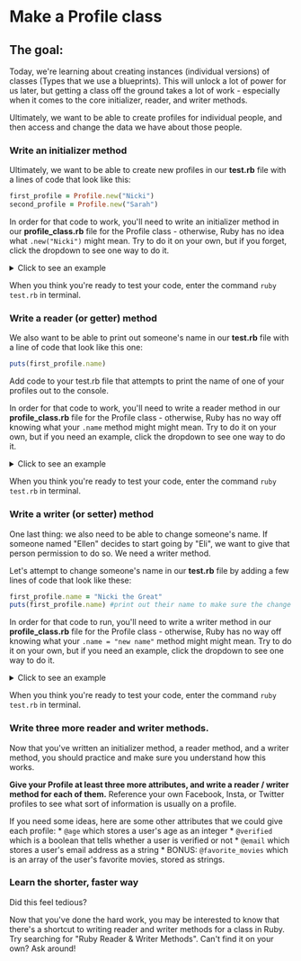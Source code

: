 # Make a Profile class

## The goal:

Today, we're learning about creating instances (individual versions) of classes (Types that we use a blueprints). This will unlock a lot of power for us later, but getting a class off the ground takes a lot of work - especially when it comes to the core initializer, reader, and writer methods.

Ultimately, we want to be able to create profiles for individual people, and then access and  change the data we have about those people.

### Write an initializer method

Ultimately, we want to be able to create new profiles in our **test.rb** file with a lines of code that look like this:

```Ruby
first_profile = Profile.new("Nicki")
second_profile = Profile.new("Sarah")
```

In order for that code to work, you'll need to write an initializer method in our **profile_class.rb** file for the Profile class - otherwise, Ruby has no idea what `.new("Nicki")` might mean. Try to do it on your own, but if you forget, click the dropdown to see one way to do it.

<details>
  <summary>Click to see an example</summary>

  ```Ruby
  class Profile

    def initialize(name)
      @name = name
    end

  end
  ```

</details>

When you think you're ready to test your code, enter the command `ruby test.rb` in terminal.

### Write a reader (or getter) method

We also want to be able to print out someone's name in our **test.rb** file with a line of code that look like this one:

```Ruby
puts(first_profile.name)
```

Add code to your test.rb file that attempts to print the name of one of your profiles out to the console.

In order for that code to work, you'll need to write a reader method in our **profile_class.rb** file for the Profile class - otherwise, Ruby has no way off knowing what your `.name` method might might mean. Try to do it on your own, but if you need an example, click the dropdown to see one way to do it.

<details>
  <summary>Click to see an example</summary>

  ```Ruby
  class Profile

    def initialize(name)
      @name = name
    end

    def name # reader method returns this user's name when you ask for their .name
      return @name
    end

  end
  ```

</details>

When you think you're ready to test your code, enter the command `ruby test.rb` in terminal.

### Write a writer (or setter) method

One last thing: we also need to be able to change someone's name. If someone named "Ellen" decides to start going by "Eli", we want to give that person permission to do so. We need a writer method.

Let's attempt to change someone's name in our **test.rb** file by adding a few lines of code that look like these:

```Ruby
first_profile.name = "Nicki the Great"
puts(first_profile.name) #print out their name to make sure the change worked.
```

In order for that code to run, you'll need to write a writer method in our **profile_class.rb** file for the Profile class - otherwise, Ruby has no way off knowing what your `.name = "new name"` method might might mean. Try to do it on your own, but if you need an example, click the dropdown to see one way to do it.

<details>
  <summary>Click to see an example</summary>

  ```Ruby
  class Profile

    def initialize(name)
      @name = name
    end

    def name
      return @name
    end

    def name=(new_name) # writer method resets the user's name to the new name you specify.
      @name = new_name
    end

  end
  ```

</details>

When you think you're ready to test your code, enter the command `ruby test.rb` in terminal.

### Write three more reader and writer methods.

Now that you've written an initializer method, a reader method, and a writer method, you should practice and make sure you understand how this works.

**Give your Profile at least three more attributes, and write a reader / writer method for each of them.** Reference your own Facebook, Insta, or Twitter profiles to see what sort of information is usually on a profile.

If you need some ideas, here are some other attributes that we could give each profile:
    * `@age` which stores a user's age as an integer
    * `@verified` which is a boolean that tells whether a user is verified or not
    * `@email` which stores a user's email address as a string
    * BONUS: `@favorite_movies` which is an array of the user's favorite movies, stored as strings.

### Learn the shorter, faster way

Did this feel tedious?

Now that you've done the hard work, you may be interested to know that there's a shortcut to writing reader and writer methods for a class in Ruby. Try searching for "Ruby Reader & Writer Methods". Can't find it on your own? Ask around!
